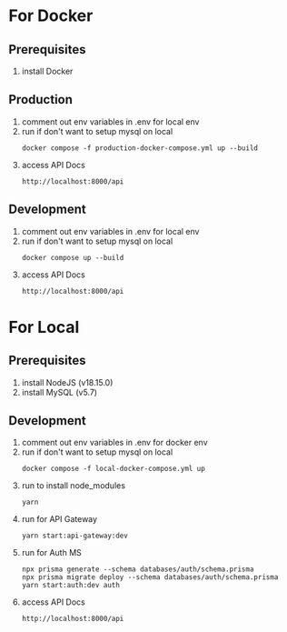 # For Docker
## Prerequisites
1) install Docker

## Production
1) comment out env variables in .env for local env
1) run if don't want to setup mysql on local
    ```
    docker compose -f production-docker-compose.yml up --build
    ```
1) access API Docs
    ```
    http://localhost:8000/api
    ```
## Development
1) comment out env variables in .env for local env
1) run if don't want to setup mysql on local
    ```
    docker compose up --build
    ```
1) access API Docs
    ```
    http://localhost:8000/api
    ```

# For Local
## Prerequisites
1) install NodeJS (v18.15.0)
2) install MySQL (v5.7)

## Development
1) comment out env variables in .env for docker env
1) run if don't want to setup mysql on local
    ```
    docker compose -f local-docker-compose.yml up
    ```
1) run to install node_modules
    ```
    yarn
    ```
1) run for API Gateway
    ```
    yarn start:api-gateway:dev
    ```
1) run for Auth MS
    ```
    npx prisma generate --schema databases/auth/schema.prisma
    npx prisma migrate deploy --schema databases/auth/schema.prisma
    yarn start:auth:dev auth
    ```
1) access API Docs
    ```
    http://localhost:8000/api
    ```